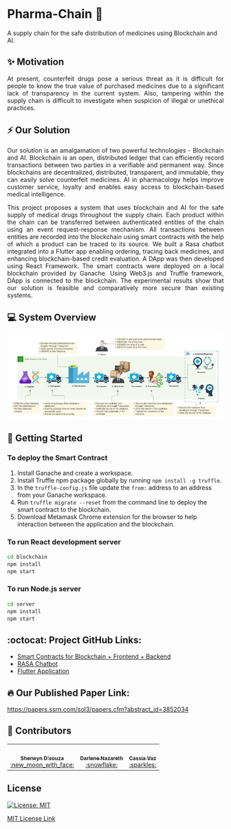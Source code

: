 # Pharma-Chain :pill:

A supply chain for the safe distribution of medicines using Blockchain and AI.


## ✨ Motivation
<p align="justify">
At present, counterfeit drugs pose a serious threat as it is difficult for people to know the true value of purchased medicines due to a significant lack of transparency in the current system. Also, tampering within the supply chain is difficult to investigate when suspicion of illegal or unethical practices. 
</p>

## ⚡ Our Solution
<p align="justify">
Our solution is an amalgamation of two powerful technologies - Blockchain and AI. Blockchain is an open, distributed ledger that can efficiently record transactions between two parties in a verifiable and permanent way. Since blockchains are decentralized, distributed, transparent, and immutable, they can easily solve counterfeit medicines. AI in pharmacology helps improve customer service, loyalty and enables easy access to blockchain-based medical intelligence. 
</p>
<p align="justify">
This project proposes a system that uses blockchain and AI for the safe supply of medical drugs throughout the supply chain. Each product within the chain can be transferred between authenticated entities of the chain using an event request-response mechanism. All transactions between entities are recorded into the blockchain using smart contracts with the help of which a product can be traced to its source. We built a Rasa chatbot integrated into a Flutter app enabling ordering, tracing back medicines, and enhancing blockchain-based credit evaluation. A DApp was then developed using React Framework. The smart contracts were deployed on a local blockchain provided by Ganache. Using Web3.js and Truffle framework, DApp is connected to the blockchain. The experimental results show that our solution is feasible and comparatively more secure than existing systems.
</p>

## 💻 System Overview
<img src="assets/Blockchain Supply Chain.jpeg"/>

## 👀 Getting Started

### To deploy the Smart Contract

1. Install Ganache and create a workspace.
2. Install Truffle npm package globally by running ```npm install -g truffle```.
3. In the `truffle-config.js` file update the `from:` address to an address from your Ganache workspace.
4. Run ```truffle migrate --reset``` from the command line to deploy the smart contract to the blockchain.
5. Download Metamask Chrome extension for the browser to help interaction between the application and the blockchain.

### To run React development server

```bash
cd blockchain
npm install
npm start
```

### To run Node.js server
```bash
cd server
npm install
npm start
```


## :octocat: Project GitHub Links:
- <a href="https://github.com/sherwyn11/Pharma-Chain">Smart Contracts for Blockchain + Frontend + Backend</a>
- <a href="https://github.com/Darlene-Naz/pharma-assistant">RASA Chatbot</a>
- <a href="https://github.com/Darlene-Naz/MediBot">Flutter Application</a>

## 🔥 Our Published Paper Link:
<a href="https://papers.ssrn.com/sol3/papers.cfm?abstract_id=3852034" target="_blank">https://papers.ssrn.com/sol3/papers.cfm?abstract_id=3852034</a>

## :busts_in_silhouette: Contributors

<table>
  <tr>
    <td align="center"><a href="https://github.com/sherwyn11"><img src="https://avatars.githubusercontent.com/u/43489167?v=3?s=100" width="100px;" alt=""/><br /><sub><b>Sherwyn D'souza</b></sub></a><br /><a href="" title="">:new_moon_with_face:</a></td>
    <td align="center"><a href="https://github.com/Darlene-Naz"><img src="https://avatars.githubusercontent.com/u/46684660?v=3?s=100" width="100px;" alt=""/><br /><sub><b>Darlene Nazareth</b></sub></a><br /><a href="" title="">:snowflake:</a></td>
    <td align="center"><a href="https://github.com/CassiaVaz"><img src="https://avatars.githubusercontent.com/u/54650944?v=3?s=100" width="100px;" alt=""/><br /><sub><b>Cassia Vaz</b></sub></a><br /><a href="" title="">:sparkles:</a></td></td>
  </tr>
 </table>

## License

[![License: MIT](https://img.shields.io/badge/License-MIT-yellow.svg?style=flat-square)](https://opensource.org/licenses/MIT)

[MIT License Link](https://github.com/sherwyn11/Pharma-Chain/blob/master/LICENSE)
